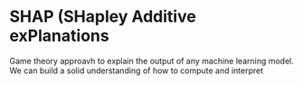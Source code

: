 # SHAP (SHapley Additive exPlanations
Game theory approavh to explain the output of any machine learning model.
We can build a solid understanding of how to compute and interpret 

